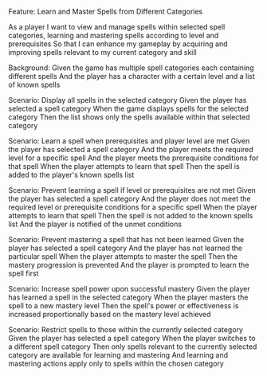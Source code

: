 Feature: Learn and Master Spells from Different Categories

  As a player
  I want to view and manage spells within selected spell categories, learning and mastering spells according to level and prerequisites
  So that I can enhance my gameplay by acquiring and improving spells relevant to my current category and skill

  Background:
    Given the game has multiple spell categories each containing different spells
    And the player has a character with a certain level and a list of known spells

  Scenario: Display all spells in the selected category
    Given the player has selected a spell category
    When the game displays spells for the selected category
    Then the list shows only the spells available within that selected category

  Scenario: Learn a spell when prerequisites and player level are met
    Given the player has selected a spell category
    And the player meets the required level for a specific spell
    And the player meets the prerequisite conditions for that spell
    When the player attempts to learn that spell
    Then the spell is added to the player's known spells list

  Scenario: Prevent learning a spell if level or prerequisites are not met
    Given the player has selected a spell category
    And the player does not meet the required level or prerequisite conditions for a specific spell
    When the player attempts to learn that spell
    Then the spell is not added to the known spells list
    And the player is notified of the unmet conditions

  Scenario: Prevent mastering a spell that has not been learned
    Given the player has selected a spell category
    And the player has not learned the particular spell
    When the player attempts to master the spell
    Then the mastery progression is prevented
    And the player is prompted to learn the spell first

  Scenario: Increase spell power upon successful mastery
    Given the player has learned a spell in the selected category
    When the player masters the spell to a new mastery level
    Then the spell's power or effectiveness is increased proportionally based on the mastery level achieved

  Scenario: Restrict spells to those within the currently selected category
    Given the player has selected a spell category
    When the player switches to a different spell category
    Then only spells relevant to the currently selected category are available for learning and mastering
    And learning and mastering actions apply only to spells within the chosen category
